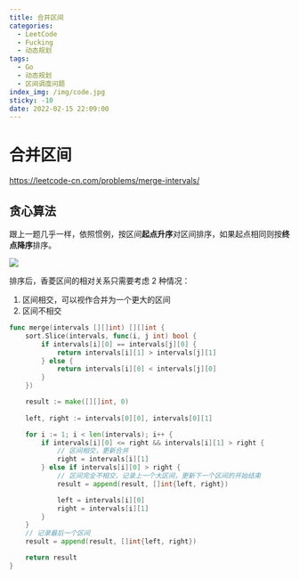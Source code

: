 ```yaml
---
title: 合并区间
categories:
  - LeetCode
  - Fucking
  - 动态规划
tags:
  - Go
  - 动态规划
  - 区间调度问题
index_img: /img/code.jpg
sticky: -10
date: 2022-02-15 22:09:00
---
```


# 合并区间

https://leetcode-cn.com/problems/merge-intervals/

## 贪心算法

跟上一题几乎一样，依照惯例，按区间**起点升序**对区间排序，如果起点相同则按**终点降序**排序。

![](https://labuladong.gitee.io/algo/images/mergeInterval/1.jpg)

排序后，香菱区间的相对关系只需要考虑 2 种情况：

1. 区间相交，可以视作合并为一个更大的区间
2. 区间不相交

```go
func merge(intervals [][]int) [][]int {
    sort.Slice(intervals, func(i, j int) bool {
        if intervals[i][0] == intervals[j][0] {
            return intervals[i][1] > intervals[j][1]
        } else {
            return intervals[i][0] < intervals[j][0]
        }
    })

    result := make([][]int, 0)
    
    left, right := intervals[0][0], intervals[0][1]

    for i := 1; i < len(intervals); i++ {
        if intervals[i][0] <= right && intervals[i][1] > right {
            // 区间相交，更新合并
            right = intervals[i][1]
        } else if intervals[i][0] > right {
            // 区间完全不相交，记录上一个大区间，更新下一个区间的开始结束
            result = append(result, []int{left, right})

            left = intervals[i][0]
            right = intervals[i][1]
        }
    }
    // 记录最后一个区间
    result = append(result, []int{left, right})

    return result
}
```